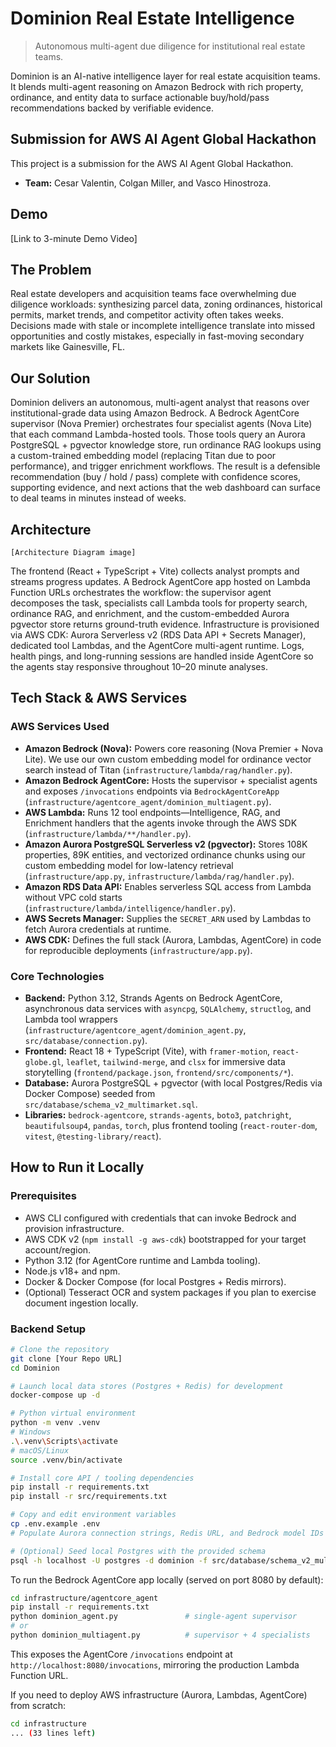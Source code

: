 # Dominion Real Estate Intelligence

> Autonomous multi-agent due diligence for institutional real estate teams.

Dominion is an AI-native intelligence layer for real estate acquisition teams. It blends multi-agent reasoning on Amazon Bedrock with rich property, ordinance, and entity data to surface actionable buy/hold/pass recommendations backed by verifiable evidence.

## Submission for AWS AI Agent Global Hackathon

This project is a submission for the AWS AI Agent Global Hackathon.
* **Team:** Cesar Valentin, Colgan Miller, and Vasco Hinostroza.

## Demo

[Link to 3-minute Demo Video]

## The Problem

Real estate developers and acquisition teams face overwhelming due diligence workloads: synthesizing parcel data, zoning ordinances, historical permits, market trends, and competitor activity often takes weeks. Decisions made with stale or incomplete intelligence translate into missed opportunities and costly mistakes, especially in fast-moving secondary markets like Gainesville, FL.

## Our Solution

Dominion delivers an autonomous, multi-agent analyst that reasons over institutional-grade data using Amazon Bedrock. A Bedrock AgentCore supervisor (Nova Premier) orchestrates four specialist agents (Nova Lite) that each command Lambda-hosted tools. Those tools query an Aurora PostgreSQL + pgvector knowledge store, run ordinance RAG lookups using a custom-trained embedding model (replacing Titan due to poor performance), and trigger enrichment workflows. The result is a defensible recommendation (buy / hold / pass) complete with confidence scores, supporting evidence, and next actions that the web dashboard can surface to deal teams in minutes instead of weeks.

## Architecture

`[Architecture Diagram image]`

The frontend (React + TypeScript + Vite) collects analyst prompts and streams progress updates. A Bedrock AgentCore app hosted on Lambda Function URLs orchestrates the workflow: the supervisor agent decomposes the task, specialists call Lambda tools for property search, ordinance RAG, and enrichment, and the custom-embedded Aurora pgvector store returns ground-truth evidence. Infrastructure is provisioned via AWS CDK: Aurora Serverless v2 (RDS Data API + Secrets Manager), dedicated tool Lambdas, and the AgentCore multi-agent runtime. Logs, health pings, and long-running sessions are handled inside AgentCore so the agents stay responsive throughout 10–20 minute analyses.

## Tech Stack & AWS Services

### AWS Services Used
* **Amazon Bedrock (Nova):** Powers core reasoning (Nova Premier + Nova Lite). We use our own custom embedding model for ordinance vector search instead of Titan (`infrastructure/lambda/rag/handler.py`).
* **Amazon Bedrock AgentCore:** Hosts the supervisor + specialist agents and exposes `/invocations` endpoints via `BedrockAgentCoreApp` (`infrastructure/agentcore_agent/dominion_multiagent.py`).
* **AWS Lambda:** Runs 12 tool endpoints—Intelligence, RAG, and Enrichment handlers that the agents invoke through the AWS SDK (`infrastructure/lambda/**/handler.py`).
* **Amazon Aurora PostgreSQL Serverless v2 (pgvector):** Stores 108K properties, 89K entities, and vectorized ordinance chunks using our custom embedding model for low-latency retrieval (`infrastructure/app.py`, `infrastructure/lambda/rag/handler.py`).
* **Amazon RDS Data API:** Enables serverless SQL access from Lambda without VPC cold starts (`infrastructure/lambda/intelligence/handler.py`).
* **AWS Secrets Manager:** Supplies the `SECRET_ARN` used by Lambdas to fetch Aurora credentials at runtime.
* **AWS CDK:** Defines the full stack (Aurora, Lambdas, AgentCore) in code for reproducible deployments (`infrastructure/app.py`).

### Core Technologies
* **Backend:** Python 3.12, Strands Agents on Bedrock AgentCore, asynchronous data services with `asyncpg`, `SQLAlchemy`, `structlog`, and Lambda tool wrappers (`infrastructure/agentcore_agent/dominion_agent.py`, `src/database/connection.py`).
* **Frontend:** React 18 + TypeScript (Vite), with `framer-motion`, `react-globe.gl`, `leaflet`, `tailwind-merge`, and `clsx` for immersive data storytelling (`frontend/package.json`, `frontend/src/components/*`).
* **Database:** Aurora PostgreSQL + pgvector (with local Postgres/Redis via Docker Compose) seeded from `src/database/schema_v2_multimarket.sql`.
* **Libraries:** `bedrock-agentcore`, `strands-agents`, `boto3`, `patchright`, `beautifulsoup4`, `pandas`, `torch`, plus frontend tooling (`react-router-dom`, `vitest`, `@testing-library/react`).

## How to Run it Locally

### Prerequisites
* AWS CLI configured with credentials that can invoke Bedrock and provision infrastructure.
* AWS CDK v2 (`npm install -g aws-cdk`) bootstrapped for your target account/region.
* Python 3.12 (for AgentCore runtime and Lambda tooling).
* Node.js v18+ and npm.
* Docker & Docker Compose (for local Postgres + Redis mirrors).
* (Optional) Tesseract OCR and system packages if you plan to exercise document ingestion locally.

### Backend Setup
```bash
# Clone the repository
git clone [Your Repo URL]
cd Dominion

# Launch local data stores (Postgres + Redis) for development
docker-compose up -d

# Python virtual environment
python -m venv .venv
# Windows
.\.venv\Scripts\activate
# macOS/Linux
source .venv/bin/activate

# Install core API / tooling dependencies
pip install -r requirements.txt
pip install -r src/requirements.txt

# Copy and edit environment variables
cp .env.example .env
# Populate Aurora connection strings, Redis URL, and Bedrock model IDs as needed

# (Optional) Seed local Postgres with the provided schema
psql -h localhost -U postgres -d dominion -f src/database/schema_v2_multimarket.sql
```

To run the Bedrock AgentCore app locally (served on port 8080 by default):

```bash
cd infrastructure/agentcore_agent
pip install -r requirements.txt
python dominion_agent.py               # single-agent supervisor
# or
python dominion_multiagent.py          # supervisor + 4 specialists
```

This exposes the AgentCore `/invocations` endpoint at `http://localhost:8080/invocations`, mirroring the production Lambda Function URL.

If you need to deploy AWS infrastructure (Aurora, Lambdas, AgentCore) from scratch:

```bash
cd infrastructure
... (33 lines left)